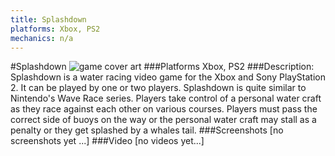 ```yaml
---
title: Splashdown
platforms: Xbox, PS2
mechanics: n/a
---
```

#Splashdown
![game cover art](//images.igdb.com/igdb/image/upload/t_cover_big/lxghp7sklbxsjxucpvs3.jpg "Logo Title Text 1")
###Platforms
Xbox, PS2
###Description:
Splashdown is a water racing video game for the Xbox and Sony PlayStation 2. It can be played by one or two players. Splashdown is quite similar to Nintendo's Wave Race series. Players take control of a personal water craft as they race against each other on various courses. Players must pass the correct side of buoys on the way or the personal water craft may stall as a penalty or they get splashed by a whales tail.
###Screenshots
[no screenshots yet ...]
###Video
[no videos yet...]
